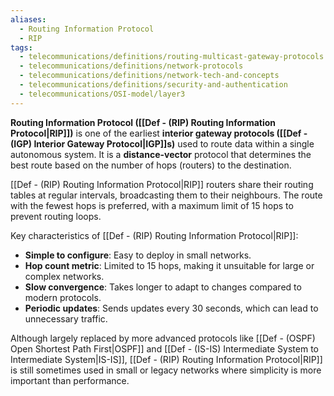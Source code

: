 ```yaml
---
aliases:
  - Routing Information Protocol
  - RIP
tags:
  - telecommunications/definitions/routing-multicast-gateway-protocols
  - telecommunications/definitions/network-protocols
  - telecommunications/definitions/network-tech-and-concepts
  - telecommunications/definitions/security-and-authentication
  - telecommunications/OSI-model/layer3
---
```


**Routing Information Protocol ([[Def - (RIP) Routing Information Protocol|RIP]])** is one of the earliest **interior gateway protocols ([[Def - (IGP) Interior Gateway Protocol|IGP]]s)** used to route data within a single autonomous system. It is a **distance-vector** protocol that determines the best route based on the number of hops (routers) to the destination.

[[Def - (RIP) Routing Information Protocol|RIP]] routers share their routing tables at regular intervals, broadcasting them to their neighbours. The route with the fewest hops is preferred, with a maximum limit of 15 hops to prevent routing loops.

Key characteristics of [[Def - (RIP) Routing Information Protocol|RIP]]:
- **Simple to configure**: Easy to deploy in small networks.
- **Hop count metric**: Limited to 15 hops, making it unsuitable for large or complex networks.
- **Slow convergence**: Takes longer to adapt to changes compared to modern protocols.
- **Periodic updates**: Sends updates every 30 seconds, which can lead to unnecessary traffic.

Although largely replaced by more advanced protocols like [[Def - (OSPF) Open Shortest Path First|OSPF]] and [[Def - (IS-IS) Intermediate System to Intermediate System|IS-IS]], [[Def - (RIP) Routing Information Protocol|RIP]] is still sometimes used in small or legacy networks where simplicity is more important than performance.
